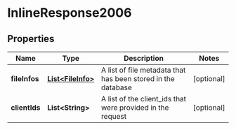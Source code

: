 
# InlineResponse2006

## Properties
Name | Type | Description | Notes
------------ | ------------- | ------------- | -------------
**fileInfos** | [**List&lt;FileInfo&gt;**](FileInfo.md) | A list of file metadata that has been stored in the database |  [optional]
**clientIds** | **List&lt;String&gt;** | A list of the client_ids that were provided in the request |  [optional]




